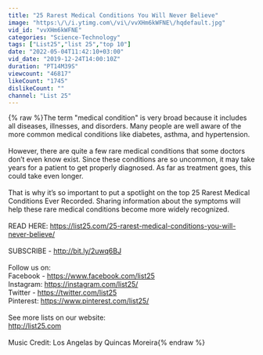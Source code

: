 ```yaml
---
title: "25 Rarest Medical Conditions You Will Never Believe"
image: "https:\/\/i.ytimg.com\/vi\/vvXHm6kWFNE\/hqdefault.jpg"
vid_id: "vvXHm6kWFNE"
categories: "Science-Technology"
tags: ["List25","list 25","top 10"]
date: "2022-05-04T11:42:10+03:00"
vid_date: "2019-12-24T14:00:10Z"
duration: "PT14M39S"
viewcount: "46817"
likeCount: "1745"
dislikeCount: ""
channel: "List 25"
---
```

{% raw %}The term &quot;medical condition&quot; is very broad because it includes all diseases, illnesses, and disorders. Many people are well aware of the more common medical conditions like diabetes, asthma, and hypertension. <br /><br />However, there are quite a few rare medical conditions that some doctors don’t even know exist. Since these conditions are so uncommon, it may take years for a patient to get properly diagnosed. As far as treatment goes, this could take even longer. <br /><br />That is why it’s so important to put a spotlight on the top 25 Rarest Medical Conditions Ever Recorded. Sharing information about the symptoms will help these rare medical conditions become more widely recognized. <br /><br />READ HERE: <a rel="nofollow" target="blank" href="https://list25.com/25-rarest-medical-conditions-you-will-never-believe/">https://list25.com/25-rarest-medical-conditions-you-will-never-believe/</a><br /><br />SUBSCRIBE - <a rel="nofollow" target="blank" href="http://bit.ly/2uwq6BJ">http://bit.ly/2uwq6BJ</a><br /><br />Follow us on: <br />Facebook - <a rel="nofollow" target="blank" href="https://www.facebook.com/list25">https://www.facebook.com/list25</a><br />Instagram: <a rel="nofollow" target="blank" href="https://instagram.com/list25/">https://instagram.com/list25/</a><br />Twitter - <a rel="nofollow" target="blank" href="https://twitter.com/list25">https://twitter.com/list25</a> <br />Pinterest: <a rel="nofollow" target="blank" href="https://www.pinterest.com/list25/">https://www.pinterest.com/list25/</a><br /><br />See more lists on our website:<br /><a rel="nofollow" target="blank" href="http://list25.com">http://list25.com</a><br /> <br />Music Credit: Los Angelas by Quincas Moreira{% endraw %}
